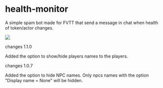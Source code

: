 # health-monitor

A simple spam bot made for FVTT that send a message in chat when health of token/actor changes.

<img src="https://cdn.discordapp.com/attachments/648215359895240715/713895752555823234/health_monitor.gif"></img>

changes 1.1.0

Added the option to show/hide players names to the players. 

changes 1.0.7

Added the option to hide NPC names. Only npcs names with the option "Display name = None" will be hidden. 
